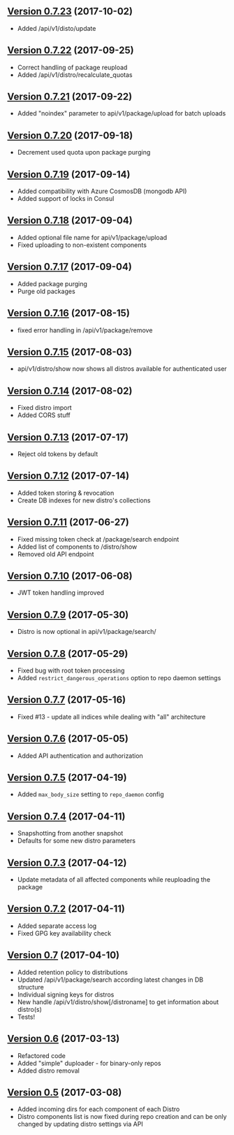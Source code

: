 ## [Version 0.7.23](https://github.com/beebeeep/cacus/tree/v0.7.23) (2017-10-02)
  * Added /api/v1/disto/update

## [Version 0.7.22](https://github.com/beebeeep/cacus/tree/v0.7.22) (2017-09-25)
  * Correct handling of package reupload
  * Added /api/v1/distro/recalculate_quotas

## [Version 0.7.21](https://github.com/beebeeep/cacus/tree/v0.7.21) (2017-09-22)
  * Added "noindex" parameter to api/v1/package/upload for batch uploads

## [Version 0.7.20](https://github.com/beebeeep/cacus/tree/v0.7.20) (2017-09-18)
  * Decrement used quota upon package purging

## [Version 0.7.19](https://github.com/beebeeep/cacus/tree/v0.7.19) (2017-09-14)
  * Added compatibility with Azure CosmosDB (mongodb API)
  * Added support of locks in Consul

## [Version 0.7.18](https://github.com/beebeeep/cacus/tree/v0.7.18) (2017-09-04)
  * Added optional file name for api/v1/package/upload
  * Fixed uploading to non-existent components

## [Version 0.7.17](https://github.com/beebeeep/cacus/tree/v0.7.17) (2017-09-04)
  * Added package purging
  * Purge old packages

## [Version 0.7.16](https://github.com/beebeeep/cacus/tree/v0.7.16) (2017-08-15)
  * fixed error handling in /api/v1/package/remove

## [Version 0.7.15](https://github.com/beebeeep/cacus/tree/v0.7.15) (2017-08-03)
  * api/v1/distro/show now shows all distros available for authenticated user

## [Version 0.7.14](https://github.com/beebeeep/cacus/tree/v0.7.14) (2017-08-02)
  * Fixed distro import
  * Added CORS stuff

## [Version 0.7.13](https://github.com/beebeeep/cacus/tree/v0.7.13) (2017-07-17)
  * Reject old tokens by default

## [Version 0.7.12](https://github.com/beebeeep/cacus/tree/v0.7.12) (2017-07-14)
  * Added token storing & revocation
  * Create DB indexes for new distro's collections

## [Version 0.7.11](https://github.com/beebeeep/cacus/tree/v0.7.11) (2017-06-27)
  * Fixed missing token check at /package/search endpoint
  * Added list of components to /distro/show
  * Removed old API endpoint

## [Version 0.7.10](https://github.com/beebeeep/cacus/tree/v0.7.10) (2017-06-08)
  * JWT token handling improved

## [Version 0.7.9](https://github.com/beebeeep/cacus/tree/v0.7.9) (2017-05-30)
  * Distro is now optional in api/v1/package/search/

## [Version 0.7.8](https://github.com/beebeeep/cacus/tree/v0.7.8) (2017-05-29)
  * Fixed bug with root token processing
  * Added `restrict_dangerous_operations` option to repo daemon settings

## [Version 0.7.7](https://github.com/beebeeep/cacus/tree/v0.7.7) (2017-05-16)
  * Fixed #13 - update all indices while dealing with "all" architecture

## [Version 0.7.6](https://github.com/beebeeep/cacus/tree/v0.7.6) (2017-05-05)
  * Added API authentication and authorization

## [Version 0.7.5](https://github.com/beebeeep/cacus/tree/v0.7.5) (2017-04-19)
  * Added `max_body_size` setting to `repo_daemon` config

## [Version 0.7.4](https://github.com/beebeeep/cacus/tree/v0.7.4) (2017-04-11)
  * Snapshotting from another snapshot
  * Defaults for some new distro parameters

## [Version 0.7.3](https://github.com/beebeeep/cacus/tree/v0.7.3) (2017-04-12)
  * Update metadata of all affected components while reuploading the package

## [Version 0.7.2](https://github.com/beebeeep/cacus/tree/v0.7.2) (2017-04-11)
  * Added separate access log
  * Fixed GPG key availability check

## [Version 0.7](https://github.com/beebeeep/cacus/tree/v0.7) (2017-04-10)
  * Added retention policy to distributions
  * Updated /api/v1/package/search according latest changes in DB structure
  * Individual signing keys for distros
  * New handle /api/v1/distro/show[/distroname] to get information about
    distro(s)
  * Tests!

## [Version 0.6](https://github.com/beebeeep/cacus/tree/v0.6) (2017-03-13)
  * Refactored code
  * Added "simple" duploader - for binary-only repos
  * Added distro removal

## [Version 0.5](https://github.com/beebeeep/cacus/tree/v0.5) (2017-03-08)
  * Added incoming dirs for each component of each Distro
  * Distro components list is now fixed during repo creation and can be only
    changed by updating distro settings via API
